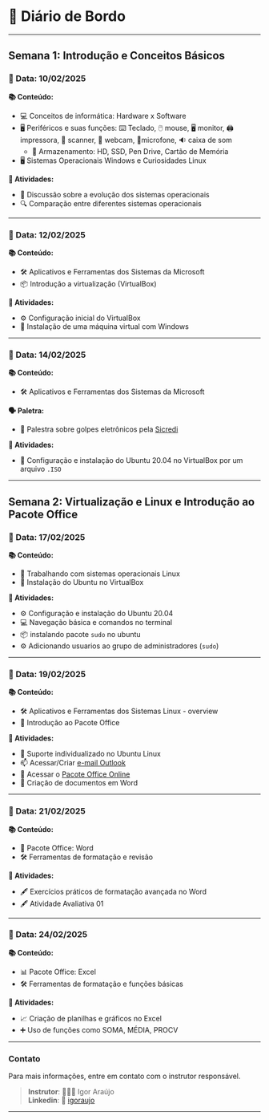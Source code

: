 # 📓 Diário de Bordo

---

## Semana 1: Introdução e Conceitos Básicos

### 📅 Data: 10/02/2025
**📚 Conteúdo:**
- 💻 Conceitos de informática: Hardware x Software
- 🖥️ Periféricos e suas funções: :keyboard: Teclado, :computer_mouse: mouse, :desktop_computer: monitor, :printer: impressora, :fax: scanner, :movie_camera: webcam, :microphone:microfone, :sound: caixa de som
    - :floppy_disk: Armazenamento: HD, SSD, Pen Drive, Cartão de Memória
- 🖥️ Sistemas Operacionais Windows e Curiosidades Linux

**📝 Atividades:**
- 💬 Discussão sobre a evolução dos sistemas operacionais
- 🔍 Comparação entre diferentes sistemas operacionais

---

### 📅 Data: 12/02/2025
**📚 Conteúdo:**
- 🛠️ Aplicativos e Ferramentas dos Sistemas da Microsoft
- 📦 Introdução a virtualização (VirtualBox)

**📝 Atividades:**
- ⚙️ Configuração inicial do VirtualBox
- 💾 Instalação de uma máquina virtual com Windows

---

### 📅 Data: 14/02/2025
**📚 Conteúdo:**
- 🛠️ Aplicativos e Ferramentas dos Sistemas da Microsoft

**:speaking_head: Paletra:**
- :bank: Palestra sobre golpes eletrônicos pela [Sicredi](https://www.sicredi.com.br/home/)

**📝 Atividades:**
- 📀 Configuração e instalação do Ubuntu 20.04 no VirtualBox por um arquivo `.ISO`

---

## Semana 2: Virtualização e Linux e Introdução ao Pacote Office

### 📅 Data: 17/02/2025
**📚 Conteúdo:**
- 🐧 Trabalhando com sistemas operacionais Linux
- 📀 Instalação do Ubuntu no VirtualBox

**📝 Atividades:**
- ⚙️ Configuração e instalação do Ubuntu 20.04
- 💻 Navegação básica e comandos no terminal
- 📦 instalando pacote `sudo` no ubuntu
- ⚙️ Adicionando usuarios ao grupo de administradores (`sudo`)

---

### 📅 Data: 19/02/2025
**📚 Conteúdo:**
- 🛠️ Aplicativos e Ferramentas dos Sistemas Linux - overview
- 📝 Introdução ao Pacote Office

**📝 Atividades:**
- 🐧 Suporte individualizado no Ubuntu Linux
- :mailbox: Acessar/Criar [e-mail Outlook](https://login.live.com/login.srf?wa=wsignin1.0&rpsnv=171&ct=1739983653&rver=7.5.2211.0&wp=MBI_SSL&wreply=https%3a%2f%2foutlook.live.com%2fowa%2f%3fnlp%3d1%26cobrandid%3dab0455a0-8d03-46b9-b18b-df2f57b9e44c%26deeplink%3dowa%252f%253frealm%253doutlook.com%26RpsCsrfState%3d6c739aac-9d2a-f29a-007b-dd89cf91e974&id=292841&aadredir=1&whr=outlook.com&CBCXT=out&lw=1&fl=dob%2cflname%2cwld&cobrandid=ab0455a0-8d03-46b9-b18b-df2f57b9e44c)
- :link: Acessar o [Pacote Office Online](https://www.office.com/)
- 📝 Criação de documentos em Word

---

### 📅 Data: 21/02/2025
**📚 Conteúdo:**
- 📝 Pacote Office: Word
- 🛠️ Ferramentas de formatação e revisão

**📝 Atividades:**
- 🖋️ Exercícios práticos de formatação avançada no Word
- 🖋️ Atividade Avaliativa 01

---

### 📅 Data: 24/02/2025
**📚 Conteúdo:**
- 📊 Pacote Office: Excel
- 🛠️ Ferramentas de formatação e funções básicas

**📝 Atividades:**
- 📈 Criação de planilhas e gráficos no Excel
- ➕ Uso de funções como SOMA, MÉDIA, PROCV

---

<!-- 
### 📅 Data: 19/02/2025
**📚 Conteúdo:**
- 🛠️ Aplicativos e Ferramentas dos Sistemas Linux
- 📝 Introdução ao LibreOffice

**📝 Atividades:**
- 🖋️ Criação e edição de documentos no LibreOffice Writer
- 🔍 Comparação entre LibreOffice e Microsoft Office

---

### 📅 Data: 21/02/2025
**📚 Conteúdo:**
- 📝 Pacote Office: Word
- 🛠️ Ferramentas de formatação e revisão

**📝 Atividades:**
- 🖋️ Exercícios práticos de formatação avançada no Word
- 📄 Revisão de documentos e geração de PDFs

---

## Semana 3: Ferramentas Avançadas e Revisão

### 📅 Data: 24/02/2025
**📚 Conteúdo:**
- 📊 Pacote Office: Excel
- 🛠️ Ferramentas de formatação e funções básicas

**📝 Atividades:**
- 📈 Criação de planilhas e gráficos no Excel
- ➕ Uso de funções como SOMA, MÉDIA, PROCV

---

### 📅 Data: 26/02/2025
**📚 Conteúdo:**
- 📊 Pacote Office: PowerPoint
- 🎨 Criação e animação de apresentações

**📝 Atividades:**
- 🖼️ Desenvolvimento de slides com transições e animações
- 💡 Dicas para apresentações eficazes

---

### 📅 Data: 28/02/2025
**📚 Conteúdo:**
- 🔄 Revisão Geral
- 📚 Conteúdos Extras

**📝 Atividades:**
- 🔄 Revisão dos principais tópicos abordados
- 💬 Discussão sobre dúvidas e dificuldades
- 📝 Preparação para a avaliação final

---

## Avaliação

### 📅 Data: 03/03/2025
**📚 Conteúdo:**
- 📝 Avaliação prática e teórica

**📝 Atividades:**
- 📝 Realização da prova final
- 💬 Feedback e encerramento do curso

--- -->

### Contato
Para mais informações, entre em contato com o instrutor responsável.

>**Instrutor**: 👨🏾‍💻 Igor Araújo    
**Linkedin**: 🔗 [igoraujo](https://www.linkedin.com/in/igoraujo)

---